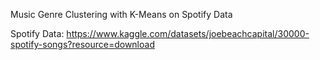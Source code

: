 Music Genre Clustering with K-Means on Spotify Data

Spotify Data: https://www.kaggle.com/datasets/joebeachcapital/30000-spotify-songs?resource=download
